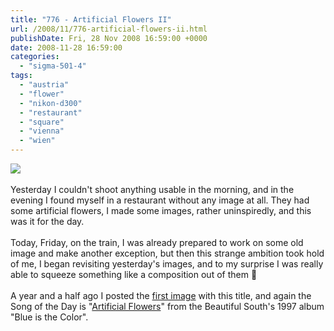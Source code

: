 ```yaml
---
title: "776 - Artificial Flowers II"
url: /2008/11/776-artificial-flowers-ii.html
publishDate: Fri, 28 Nov 2008 16:59:00 +0000
date: 2008-11-28 16:59:00
categories: 
  - "sigma-501-4"
tags: 
  - "austria"
  - "flower"
  - "nikon-d300"
  - "restaurant"
  - "square"
  - "vienna"
  - "wien"
---
```

<a href="https://d25zfm9zpd7gm5.cloudfront.net/1200x1200/2008/20081127_183557_ps.jpg" target="_blank"><img src="https://d25zfm9zpd7gm5.cloudfront.net/0600x0600/2008/20081127_183557_ps.jpg"/></a><br/><br/>Yesterday I couldn't shoot anything usable in the morning, and in the evening I found myself in a restaurant without any image at all. They had some artificial flowers, I made some images, rather uninspiredly, and this was it for the day. <br/><br/> Today, Friday, on the train, I was already prepared to work on some old image and make another exception, but then this strange ambition took hold of me, I began revisiting yesterday's images, and to my surprise I was really able to squeeze something like a composition out of them 🙂<br/><br/>A year and a half ago I posted the <a href="/2007/03/147-artificial-flowers.html" target="_blank">first image</a> with this title, and again the Song of the Day is "<a href="http://www.lyricsfreak.com/b/beautiful+south/artificial+flowers_20015230.html" target="_blank">Artificial Flowers</a>" from the Beautiful South's 1997 album "Blue is the Color".
